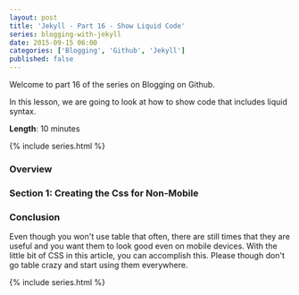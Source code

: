 ```yaml
---
layout: post
title: 'Jekyll - Part 16 - Show Liquid Code'
series: blogging-with-jekyll
date: 2015-09-15 06:00
categories: ['Blogging', 'Github', 'Jekyll']
published: false
---
```


Welcome to part 16 of the series on Blogging on Github.  

In this lesson, we are going to look at how to show code that includes liquid syntax.      

**Length**: 10 minutes

{% include series.html %}

### Overview

### Section 1: Creating the Css for Non-Mobile








### Conclusion

Even though you won't use table that often, there are still times that they are useful and you want them to look good even on mobile devices.  With the little bit of CSS in this article, you can accomplish this.  Please though don't go table crazy and start using them everywhere.    



{% include series.html %}